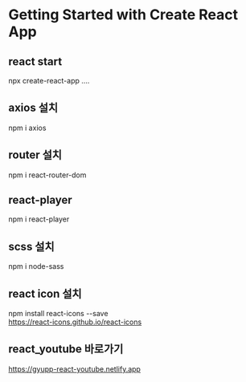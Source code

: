 # Getting Started with Create React App

## react start

npx create-react-app ....

## axios 설치

npm i axios

## router 설치

npm i react-router-dom

## react-player

npm i react-player

## scss 설치

npm i node-sass

## react icon 설치

npm install react-icons --save<br />
https://react-icons.github.io/react-icons

## react_youtube 바로가기

https://gyupp-react-youtube.netlify.app
